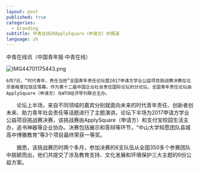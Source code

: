 ```yaml
---
layout: post
published: true
categories:
  - branding
subtitle: 中青在线对ApplySquare（申请方）的报道
language: zh
---
```

中青在线讯（中国青年报·中青在线）

![IMG44701175443.png]({{site.baseurl}}/image/IMG44701175443.png)


	6月7日，“时代青年，责任当担”全国青年责任论坛暨2017申请方学业公益项目挑战赛决赛在北京香格里拉饭店落幕。作为第十二届中国企业社会责任国际论坛的分论坛，全国青年责任论坛由ApplySquare（申请方）与WTO经济导刊联合主办。

　　论坛上半场，来自不同领域的嘉宾分别就面向未来的时代青年责任、创新者创未来、助力青年社会责任等话题进行了主题演讲。论坛下半场为2017申请方学业公益项目挑战赛决赛，该挑战赛由ApplySquare（申请方）和支付宝校园生活主办，追书神器等企业协办。决赛包括展示和答辩等环节，“中山大学知愿团队县城高中博雅教育”等3个项目最终荣获一等奖。

　　据悉，该挑战赛历时两个多月，参加决赛的6支队伍从全国350多个参赛团队中脱颖而出，他们共提交了涉及教育支持、文化发展和环境保护三大主题的6份公益方案。
